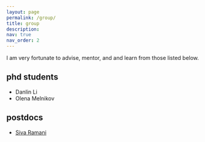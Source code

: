```yaml
---
layout: page
permalink: /group/
title: group
description: 
nav: true
nav_order: 2
---
```


I am very fortunate to advise, mentor, and and learn from those listed below.

## phd students

  - Danlin Li
  - Olena Melnikov

## postdocs

  - [Siva Ramani](https://www.isye.gatech.edu/users/siva-ramani)


